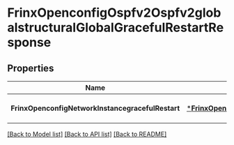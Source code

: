 # FrinxOpenconfigOspfv2Ospfv2globalstructuralGlobalGracefulRestartResponse

## Properties
Name | Type | Description | Notes
------------ | ------------- | ------------- | -------------
**FrinxOpenconfigNetworkInstancegracefulRestart** | [***FrinxOpenconfigOspfv2Ospfv2globalstructuralGlobalGracefulRestart**](frinx.openconfig.ospfv2.ospfv2globalstructural.global.GracefulRestart.md) |  | [optional] [default to null]

[[Back to Model list]](../README.md#documentation-for-models) [[Back to API list]](../README.md#documentation-for-api-endpoints) [[Back to README]](../README.md)


